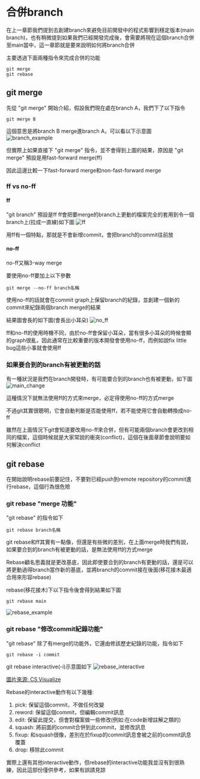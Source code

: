 # 合併branch
在上一章節我們提到去創建branch來避免目前開發中的程式影響到穩定版本(main branch)，也有稍微提到如果我們已經開發完成後，會需要將現在這個branch合併至main當中，這一章節就是要來說明如何將branch合併

主要透過下面兩種指令來完成合併的功能
```
git merge
git rebase
```

## git merge
先從 "git merge" 開始介紹，假設我們現在處在branch A，我們下了以下指令
```
git merge B
```
這個意思是將branch B merge進branch A，可以看以下示意圖
![branch_example](branch_example.png)

但實際上如果直接下 "git merge" 指令，並不會得到上圖的結果，原因是 "git merge" 預設是用fast-forward merge(ff)

因此這邊比較一下fast-forward merge和non-fast-forward merge

### ff vs no-ff
#### ff
"git branch" 預設是ff
ff會把要merge的branch上更動的檔案完全的套用到令一個branch上(拉成一直線)如下圖
![ff](ff.png)

用ff有一個特點，那就是不會新增commit，會把branch的commit往前放

#### no-ff
no-ff又稱3-way merge

要使用no-ff要加上以下參數
```
git merge --no-ff branch名稱
```
使用no-ff的話就會在commit graph上保留branch的紀錄，並創建一個新的commit來紀錄兩個branch merge的結果

結果圖會長的如下圖(會長出小耳朵)
![no_ff](no_ff.png)

ff和no-ff的使用時機不同，由於no-ff會保留小耳朵，當有很多小耳朵的時候會顯的graph很亂，因此通常在比較重要的版本開發會使用no-ff，而例如說fix little bug這些小事就會使用ff

### 如果要合到的branch有被更動的話
有一種狀況是我們在branch開發時，有可能要合到的branch也有被更動，如下圖
![main_change](main_change.png)

這種情況下就無法使用ff的方式來merge，必定得使用no-ff的方式merge

不過git其實很聰明，它會自動判斷是否能使用ff，若不能使用它會自動轉換成no-ff

雖然在上面情況下git會知道要改用no-ff來合併，但有可能兩個branch會更改到相同的檔案，這個時候就是大家常說的衝突(conflict)，這個在後面章節會說明要如何解決conflict

## git rebase
在開始說明rebase前要記住，不要對已經push到remote repository的commit進行rebase，這個行為很危險
### git rebase "merge 功能"
"git rebase" 的指令如下
```
git rebase branch名稱
```
git rebase和ff其實有一點像，但還是有些微的差別，在上面merge時我們有說，如果要合到的branch有被更動的話，是無法使用ff的方式merge

Rebase顧名思義就是更改基底，因此即使要合到的branch有更動的話，還是可以將更動過得branch當作新的基底，並將branch的commit接在後面(移花接木最適合用來形容rebase)

rebase(移花接木)下以下指令後會得到結果如下圖
```
git rebase main
```
![rebase_example](rebase_example.png)

### git rebase "修改commit紀錄功能"
"git rebase" 除了有merge的功能外，它還由修該歷史紀錄的功能，指令如下
```
git rebase -i commit
```
git rebase interactive(-i)示意圖如下
![rebase_interactive](rebase_interactive.gif)

[圖片來源: CS Visualize](https://dev.to/lydiahallie/cs-visualized-useful-git-commands-37p1#merge)

Rebase的interactive動作有以下幾種:
1. pick: 保留這個commit，不做任何改變
2. reword: 保留這個commit，但編輯commit訊息
3. edit: 保留此提交，但會對檔案做一些修改(例如:在code新增註解之類的)
4. squash: 將前面的commit合併到此commit，並修改訊息
5. fixup: 和squash很像，差別在於fixup的commit訊息會被之前的commit訊息覆蓋
6. drop: 移除此commit

實際上還有其他interactive動作，但rebase的interactive功能我並沒有到很熟練，因此這部份僅供參考，如果有誤請見諒
